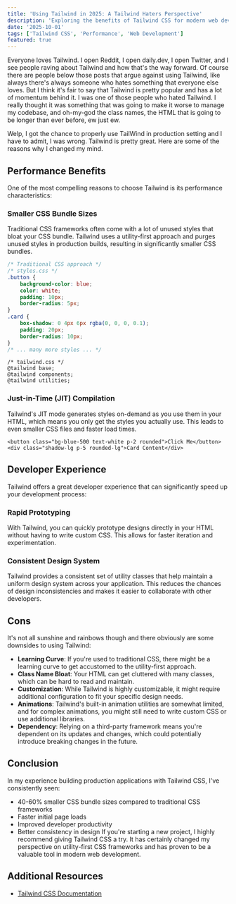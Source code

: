 ```yaml
---
title: 'Using Tailwind in 2025: A Tailwind Haters Perspective'
description: 'Exploring the benefits of Tailwind CSS for modern web development, including performance optimizations and developer experience.'
date: '2025-10-01'
tags: ['Tailwind CSS', 'Performance', 'Web Development']
featured: true
---
```


Everyone loves Tailwind. I open Reddit, I open daily.dev, I open Twitter, and I see people raving about Tailwind and how that's the way forward. Of course there are people below those posts that argue against using Tailwind, like always there's always someone who hates something that everyone else loves. But I think it's fair to say that Tailwind is pretty popular and has a lot of momentum behind it.
I was one of those people who hated Tailwind. I really thought it was something that was going to make it worse to manage my codebase, and oh-my-god the class names, the HTML that is going to be longer than ever before, ew just ew.

Welp, I got the chance to properly use TailWind in production setting and I have to admit, I was wrong. Tailwind is pretty great. Here are some of the reasons why I changed my mind.

## Performance Benefits

One of the most compelling reasons to choose Tailwind is its performance characteristics:

### Smaller CSS Bundle Sizes

Traditional CSS frameworks often come with a lot of unused styles that bloat your CSS bundle. Tailwind uses a utility-first approach and purges unused styles in production builds, resulting in significantly smaller CSS bundles.

```css
/* Traditional CSS approach */
/* styles.css */
.button {
	background-color: blue;
	color: white;
	padding: 10px;
	border-radius: 5px;
}
.card {
	box-shadow: 0 4px 6px rgba(0, 0, 0, 0.1);
	padding: 20px;
	border-radius: 10px;
}
/* ... many more styles ... */
```

```css/* Tailwind CSS approach */
/* tailwind.css */
@tailwind base;
@tailwind components;
@tailwind utilities;
```

### Just-in-Time (JIT) Compilation

Tailwind's JIT mode generates styles on-demand as you use them in your HTML, which means you only get the styles you actually use. This leads to even smaller CSS files and faster load times.

```html<!-- Using Tailwind classes -->
<button class="bg-blue-500 text-white p-2 rounded">Click Me</button>
<div class="shadow-lg p-5 rounded-lg">Card Content</div>
```

## Developer Experience

Tailwind offers a great developer experience that can significantly speed up your development process:

### Rapid Prototyping

With Tailwind, you can quickly prototype designs directly in your HTML without having to write custom CSS. This allows for faster iteration and experimentation.

### Consistent Design System

Tailwind provides a consistent set of utility classes that help maintain a uniform design system across your application. This reduces the chances of design inconsistencies and makes it easier to collaborate with other developers.

## Cons

It's not all sunshine and rainbows though and there obviously are some downsides to using Tailwind:

- **Learning Curve**: If you're used to traditional CSS, there might be a learning curve to get accustomed to the utility-first approach.
- **Class Name Bloat**: Your HTML can get cluttered with many classes, which can be hard to read and maintain.
- **Customization**: While Tailwind is highly customizable, it might require additional configuration to fit your specific design needs.
- **Animations**: Tailwind's built-in animation utilities are somewhat limited, and for complex animations, you might still need to write custom CSS or use additional libraries.
- **Dependency**: Relying on a third-party framework means you're dependent on its updates and changes, which could potentially introduce breaking changes in the future.

## Conclusion

In my experience building production applications with Tailwind CSS, I've consistently seen:

- 40-60% smaller CSS bundle sizes compared to traditional CSS frameworks
- Faster initial page loads
- Improved developer productivity
- Better consistency in design
  If you're starting a new project, I highly recommend giving Tailwind CSS a try. It has certainly changed my perspective on utility-first CSS frameworks and has proven to be a valuable tool in modern web development.

## Additional Resources

- [Tailwind CSS Documentation](https://tailwindcss.com/docs)
